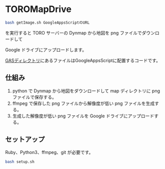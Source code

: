 # TOROMapDrive

```sh
bash getImage.sh GoogleAppsScriptのURL
```

を実行すると TORO サーバーの Dynmap から地図を png ファイルでダウンロードして

Google ドライブにアップロードします。

[GASディレクトリ](/GAS)にあるファイルはGoogleAppsScriptに配置するコードです。

## 仕組み

1. python で Dynmap から地図をダウンロードして map ディレクトリに png ファイルで保存する。
2. ffmpeg で保存した png ファイルから解像度が低い png ファイルを生成する。
3. 生成した解像度が低い png ファイルを Google ドライブにアップロードする。

## セットアップ

Ruby、Python3、ffmpeg、git が必要です。

```sh
bash setup.sh
```
